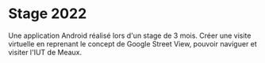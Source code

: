 # Stage 2022 
 Une application Android réalisé lors d'un stage de 3 mois. Créer une visite virtuelle en reprenant le concept de Google Street View, pouvoir naviguer et visiter l'IUT de Meaux.
